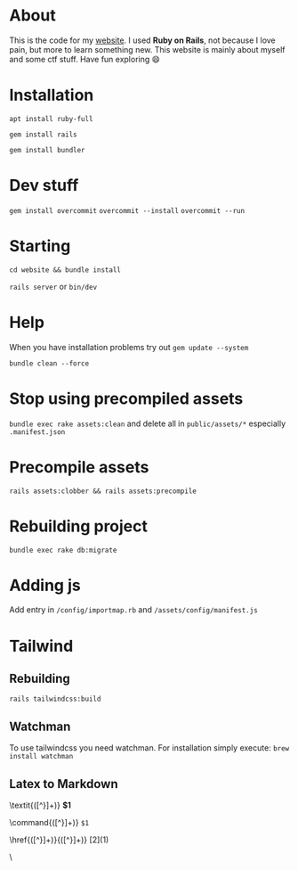 # About
This is the code for my [website](https://adrianjunge.de).
I used **Ruby on Rails**, not because I love pain, but more to learn something new.
This website is mainly about myself and some ctf stuff.
Have fun exploring :smile:

# Installation
`apt install ruby-full`

`gem install rails`

`gem install bundler`

# Dev stuff
`gem install overcommit`
`overcommit --install`
`overcommit --run`

# Starting
`cd website && bundle install`

`rails server` or `bin/dev`

# Help
When you have installation problems try out
`gem update --system`

`bundle clean --force`

# Stop using precompiled assets
`bundle exec rake assets:clean` and delete all in `public/assets/*` especially `.manifest.json`

# Precompile assets
`rails assets:clobber && rails assets:precompile`

# Rebuilding project
`bundle exec rake db:migrate`

# Adding js
Add entry in `/config/importmap.rb` and `/assets/config/manifest.js`

# Tailwind
## Rebuilding
`rails tailwindcss:build`
## Watchman
To use tailwindcss you need watchman. For installation simply execute:
`brew install watchman`

## Latex to Markdown
\\textit\{([^}]+)\}
**$1**

\\command\{([^}]+)\}
`$1`

\\href\{([^}]+)\}\{([^}]+)\}
[$2]($1)

\
